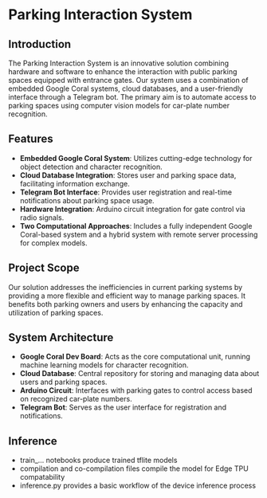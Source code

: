 # Parking Interaction System

## Introduction
The Parking Interaction System is an innovative solution combining hardware and software to enhance the interaction with public parking spaces equipped with entrance gates. Our system uses a combination of embedded Google Coral systems, cloud databases, and a user-friendly interface through a Telegram bot. The primary aim is to automate access to parking spaces using computer vision models for car-plate number recognition.

## Features
- **Embedded Google Coral System**: Utilizes cutting-edge technology for object detection and character recognition.
- **Cloud Database Integration**: Stores user and parking space data, facilitating information exchange.
- **Telegram Bot Interface**: Provides user registration and real-time notifications about parking space usage.
- **Hardware Integration**: Arduino circuit integration for gate control via radio signals.
- **Two Computational Approaches**: Includes a fully independent Google Coral-based system and a hybrid system with remote server processing for complex models.

## Project Scope
Our solution addresses the inefficiencies in current parking systems by providing a more flexible and efficient way to manage parking spaces. It benefits both parking owners and users by enhancing the capacity and utilization of parking spaces.

## System Architecture
- **Google Coral Dev Board**: Acts as the core computational unit, running machine learning models for character recognition.
- **Cloud Database**: Central repository for storing and managing data about users and parking spaces.
- **Arduino Circuit**: Interfaces with parking gates to control access based on recognized car-plate numbers.
- **Telegram Bot**: Serves as the user interface for registration and notifications.

## Inference
- train_... notebooks produce trained tflite models
- compilation and co-compilation files compile the model for Edge TPU compatability
- inference.py provides a basic workflow of the device inference process
